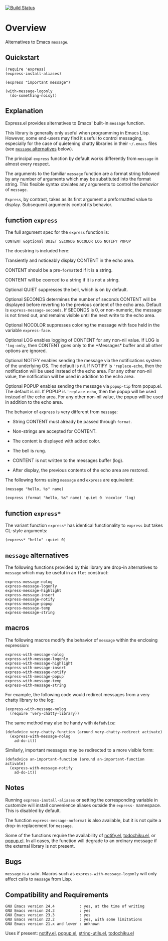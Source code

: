 [![Build Status](https://secure.travis-ci.org/rolandwalker/express.png?branch=master)](http://travis-ci.org/rolandwalker/express)

# Overview

Alternatives to Emacs `message`.

## Quickstart

```elisp
(require 'express)
(express-install-aliases)
 
(express "important message")
 
(with-message-logonly
  (do-something-noisy))
```

## Explanation

Express.el provides alternatives to Emacs' built-in `message` function.

This library is generally only useful when programming in Emacs Lisp.
However, some end-users may find it useful to control messaging,
especially for the case of quietening chatty libraries in their
`~/.emacs` files (see [`message` alternatives](#message-alternatives) below).

The principal `express` function by default works differently from
`message` in almost every respect.

The arguments to the familiar `message` function are a format string
followed by any number of arguments which may be substituted into the
format string.  This flexible syntax obviates any arguments to control
the *behavior* of `message`.

`Express`, by contrast, takes as its first argument a preformatted
value to display.  Subsequent arguments control its behavior.

## function `express`

The full argument spec for the `express` function is:

	CONTENT &optional QUIET SECONDS NOCOLOR LOG NOTIFY POPUP

The docstring is included here:

Transiently and noticeably display CONTENT in the echo area.

CONTENT should be a pre-`format`ted if it is a string.

CONTENT will be coerced to a string if it is not a string.

Optional QUIET suppresses the bell, which is on by default.

Optional SECONDS determines the number of seconds CONTENT will be
displayed before reverting to the previous content of the echo
area.  Default is `express-message-seconds`.  If SECONDS is 0, or
non-numeric, the message is not timed out, and remains visible
until the next write to the echo area.

Optional NOCOLOR suppresses coloring the message with face held
in the variable `express-face`.

Optional LOG enables logging of CONTENT for any non-nil value.
If LOG is `'log-only`, then CONTENT goes only to the \*Messages\*
buffer and all other options are ignored.

Optional NOTIFY enables sending the message via the notifications
system of the underlying OS.  The default is nil.  If NOTIFY is
`'replace-echo`, then the notification will be used instead of the
echo area.  For any other non-nil value, the notification will be
used in addition to the echo area.

Optional POPUP enables sending the message via `popup-tip` from
popup.el.  The default is nil.  If POPUP is `'replace-echo`, then
the popup will be used instead of the echo area.  For any other
non-nil value, the popup will be used in addition to the echo area.

The behavior of `express` is very different from `message`:

* String CONTENT must already be passed through `format`.

* Non-strings are accepted for CONTENT.

* The content is displayed with added color.

* The bell is rung.

* CONTENT is not written to the messages buffer (log).

* After display, the previous contents of the echo area are restored.

The following forms using `message` and `express` are equivalent:

```elisp
(message "hello, %s" name)
 
(express (format "hello, %s" name) 'quiet 0 'nocolor 'log)
```

## function `express*`

The variant function `express*` has identical functionality to `express`
but takes CL-style arguments:

```elisp
(express* "hello" :quiet 0)
```

## `message` alternatives

The following functions provided by this library are drop-in
alternatives to `message` which may be useful in an `flet`
construct:

	express-message-nolog
	express-message-logonly
	express-message-highlight
	express-message-insert
	express-message-notify
	express-message-popup
	express-message-temp
	express-message-string

## macros

The following macros modify the behavior of `message` within
the enclosing expression:

	express-with-message-nolog
	express-with-message-logonly
	express-with-message-highlight
	express-with-message-insert
	express-with-message-notify
	express-with-message-popup
	express-with-message-temp
	express-with-message-string

For example, the following code would redirect messages from a very
chatty library to the log:

```elisp
(express-with-message-nolog
  (require 'very-chatty-library))
```

The same method may also be handy with `defadvice`:

```elisp
(defadvice very-chatty-function (around very-chatty-redirect activate)
  (express-with-message-nolog
    ad-do-it))
```

Similarly, important messages may be redirected to a more visible
form:

```elisp
(defadvice an-important-function (around an-important-function activate)
  (express-with-message-notify
    ad-do-it))
```

## Notes

Running `express-install-aliases` or setting the corresponding
variable in customize will install convenience aliases outside
the `express-` namespace.  This is disabled by default.

The function `express-message-noformat` is also available, but it
is not quite a drop-in replacement for `message`.

Some of the functions require the availability of [notify.el](http://emacswiki.org/emacs/notify.el), [todochiku.el](http://www.emacswiki.org/emacs/ToDoChiKu),
or [popup.el](http://github.com/auto-complete/popup-el).  In all cases, the function will
degrade to an ordinary message if the external library is not
present.

## Bugs

`message` is a subr.  Macros such as `express-with-message-logonly`
will only affect calls to `message` from Lisp.

## Compatibility and Requirements

	GNU Emacs version 24.4           : yes, at the time of writing
	GNU Emacs version 24.3           : yes
	GNU Emacs version 23.3           : yes
	GNU Emacs version 22.2           : yes, with some limitations
	GNU Emacs version 21.x and lower : unknown

Uses if present: [notify.el](http://emacswiki.org/emacs/notify.el), [popup.el](http://github.com/auto-complete/popup-el), [string-utils.el](http://github.com/rolandwalker/string-utils), [todochiku.el](http://www.emacswiki.org/emacs/ToDoChiKu)
